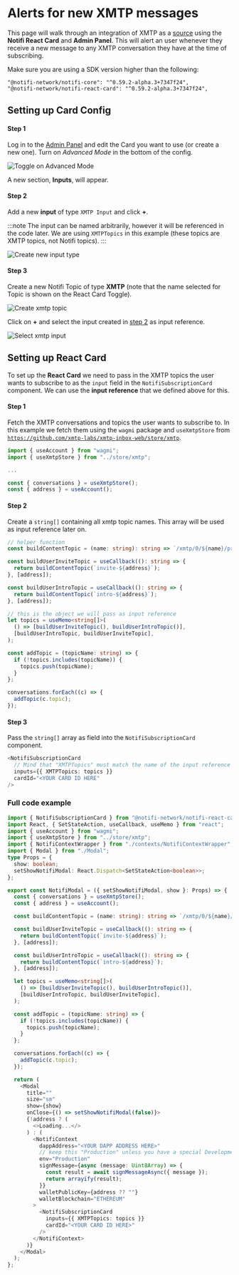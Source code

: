 # Alerts for new XMTP messages

This page will walk through an integration of XMTP as a [source](../integration-overview/alerts-in-depth#source) using the **Notifi React Card** and **Admin Panel**. This will alert an user whenever they receive a new message to any XMTP conversation they have at the time of subscribing. 

Make sure you are using a SDK version higher than the following: 

```
"@notifi-network/notifi-core": "^0.59.2-alpha.3+7347f24",
"@notifi-network/notifi-react-card": "^0.59.2-alpha.3+7347f24",
```

## Setting up Card Config 

#### Step 1 

Log in to the [Admin Panel](https://admin.dev.notifi.network) and edit the Card you want to use (or create a new one). Turn on _Advanced Mode_ in the bottom of the config. 

![Toggle on Advanced Mode](/img/xmtp-source/1.png)

A new section, **Inputs**, will appear.

#### Step 2 

Add a new **input** of type `XMTP Input` and click **+**. 

:::note
The input can be named arbitrarily, however it will be referenced in the code later. We are using `XMTPTopics` in this example (these topics are XMTP topics, not Notifi topics).
:::

![Create new input type](/img/xmtp-source/2.png)

#### Step 3 

Create a new Notifi Topic of type **XMTP** (note that the name selected for Topic is shown on the React Card Toggle). 

![Create xmtp topic](/img/xmtp-source/3.png)

Click on **+** and select the input created in [step 2](#step-2) as input reference. 

![Select xmtp input](/img/xmtp-source/4.png)

## Setting up React Card 

To set up the **React Card** we need to pass in the XMTP topics the user wants to subscribe to as the `input` field in the `NotifiSubscriptionCard` component. We can use the **input reference** that we defined above for this. 

#### Step 1 

Fetch the XMTP conversations and topics the user wants to subscribe to. In this example we fetch them using the `wagmi` package and `useXmtpStore` from [`https://github.com/xmtp-labs/xmtp-inbox-web/store/xmtp`](https://github.com/xmtp-labs/xmtp-inbox-web/store/xmtp).

```typescript
import { useAccount } from "wagmi";
import { useXmtpStore } from "../store/xmtp";

...

const { conversations } = useXmtpStore();
const { address } = useAccount();
```

#### Step 2 

Create a `string[]` containing all xmtp topic names. This array will be used as input reference later on. 

```typescript 
// helper function 
const buildContentTopic = (name: string): string => `/xmtp/0/${name}/proto`;

const buildUserInviteTopic = useCallback((): string => {
  return buildContentTopic(`invite-${address}`);
}, [address]);

const buildUserIntroTopic = useCallback((): string => {
  return buildContentTopic(`intro-${address}`);
}, [address]);

// this is the object we will pass as input reference
let topics = useMemo<string[]>(
  () => [buildUserInviteTopic(), buildUserIntroTopic()],
  [buildUserIntroTopic, buildUserInviteTopic],
);

const addTopic = (topicName: string) => {
  if (!topics.includes(topicName)) {
    topics.push(topicName);
  }
};

conversations.forEach((c) => {
  addTopic(c.topic);
});
```

#### Step 3

Pass the `string[]` array as field into the `NotifiSubscriptionCard` component. 

```typescript
<NotifiSubscriptionCard
  // Mind that "XMTPTopics" must match the name of the input reference defined in the Admin Panel
  inputs={{ XMTPTopics: topics }}
  cardId="<YOUR CARD ID HERE"
/>
```


### Full code example 

  ```typescript
  import { NotifiSubscriptionCard } from "@notifi-network/notifi-react-card";
  import React, { SetStateAction, useCallback, useMemo } from "react";
  import { useAccount } from "wagmi";
  import { useXmtpStore } from "../store/xmtp";
  import { NotifiContextWrapper } from "./contexts/NotifiContextWrapper";
  import { Modal } from "./Modal";
  type Props = {
    show: boolean;
    setShowNotifiModal: React.Dispatch<SetStateAction<boolean>>;
  };

  export const NotifiModal = ({ setShowNotifiModal, show }: Props) => {
    const { conversations } = useXmtpStore();
    const { address } = useAccount();

    const buildContentTopic = (name: string): string => `/xmtp/0/${name}/proto`;

    const buildUserInviteTopic = useCallback((): string => {
      return buildContentTopic(`invite-${address}`);
    }, [address]);

    const buildUserIntroTopic = useCallback((): string => {
      return buildContentTopic(`intro-${address}`);
    }, [address]);

    let topics = useMemo<string[]>(
      () => [buildUserInviteTopic(), buildUserIntroTopic()],
      [buildUserIntroTopic, buildUserInviteTopic],
    );

    const addTopic = (topicName: string) => {
      if (!topics.includes(topicName)) {
        topics.push(topicName);
      }
    };

    conversations.forEach((c) => {
      addTopic(c.topic);
    });

    return (
      <Modal
        title=""
        size="sm"
        show={show}
        onClose={() => setShowNotifiModal(false)}>
        {!address ? (
          <>Loading...</>
        ) : (
          <NotifiContext
            dappAddress="<YOUR DAPP ADDRESS HERE>"
            // keep this "Production" unless you have a special Development environment set up by Notifi
            env="Production"
            signMessage={async (message: Uint8Array) => {
              const result = await signMessageAsync({ message });
              return arrayify(result);
            }}
            walletPublicKey={address ?? ""}
            walletBlockchain="ETHEREUM"
          >
            <NotifiSubscriptionCard
              inputs={{ XMTPTopics: topics }}
              cardId="<YOUR CARD ID HERE>"
            />
          </NotifiContext>
        )}
      </Modal>
    );
  };
  ```






